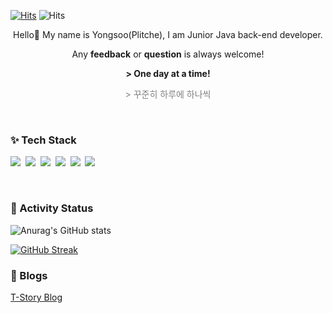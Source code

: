 <!--
**plitche/plitche** is a ✨ _special_ ✨ repository because its `README.md` (this file) appears on your GitHub profile.  

- 🔭 I’m currently working on ...
- 🌱 I’m currently learning ...
- 👯 I’m looking to collaborate on ...
- 🤔 I’m looking for help with ...
- 💬 Ask me about ...
- 📫 How to reach me: ...
- 😄 Pronouns: ...
- ⚡ Fun fact: ...
-->

[![Hits](https://hits.seeyoufarm.com/api/count/incr/badge.svg?url=https%3A%2F%2Fgithub.com%2Fplitche&count_bg=%2379C83D&title_bg=%23555555&icon=&icon_color=%23E7E7E7&title=hits&edge_flat=false)](https://hits.seeyoufarm.com) ![Hits](https://img.shields.io/github/followers/plitche?label=Follow)
<br/>

<center>
  <p>Hello👋 My name is Yongsoo(Plitche), I am Junior Java back-end developer.</p>
  <p>Any <strong>feedback</strong> or <strong>question</strong> is always welcome! </p>
</center>  

<center>
<p style="font-weight: bold">> One day at a time!</p>
<p style="color: gray">> 꾸준히 하루에 하나씩</p>
</center>
<br/>

### :sparkles: Tech Stack 
<p>
  <img src="https://img.shields.io/badge/Java-007396?style=flat-square&logo=Java&logoColor=white"/></a>&nbsp 
  <img src="https://img.shields.io/badge/Javascript-ffb13b?style=flat-square&logo=javascript&logoColor=white"/></a>&nbsp 
  <img src="https://img.shields.io/badge/SpringBoot-6DB33F?style=flat-square&logo=Spring&logoColor=white"/></a>&nbsp 
  <img src="https://img.shields.io/badge/Oracle-DB3552?style=flat-square&logo=Oracle&logoColor=white"/></a>&nbsp 
  <img src="https://img.shields.io/badge/css-1572B6?style=flat-square&logo=css3&logoColor=white"/></a>&nbsp 
  <img src="https://img.shields.io/badge/html-d14836?style=flat-square&logo=html5&logoColor=white"/></a>&nbsp 
</p>
<br/>

### 🎡 Activity Status
![Anurag's GitHub stats](https://github-readme-stats.vercel.app/api?username=plitche&show_icons=true&theme=chartreuse-dark)

[![GitHub Streak](https://github-readme-streak-stats.herokuapp.com/?user=plitche&theme=dark)](https://github.com/plitche)

### 🍞 Blogs
<a href="https://plitche.tistory.com/" target="_blank">T-Story Blog</a>
